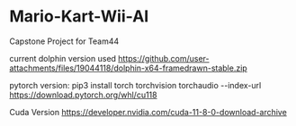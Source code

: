 # Mario-Kart-Wii-AI
Capstone Project for Team44

current dolphin version used
https://github.com/user-attachments/files/19044118/dolphin-x64-framedrawn-stable.zip

pytorch version:
pip3 install torch torchvision torchaudio --index-url https://download.pytorch.org/whl/cu118

Cuda Version
https://developer.nvidia.com/cuda-11-8-0-download-archive